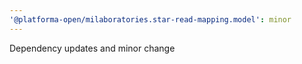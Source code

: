 ```yaml
---
'@platforma-open/milaboratories.star-read-mapping.model': minor
---
```


Dependency updates and minor change
